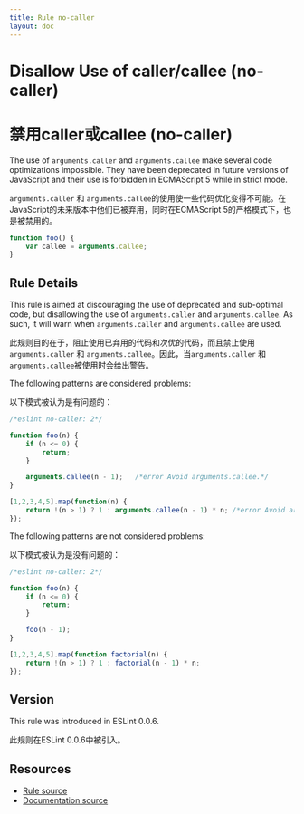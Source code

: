 ```yaml
---
title: Rule no-caller
layout: doc
---
```

<!-- Note: No pull requests accepted for this file. See README.md in the root directory for details. -->
# Disallow Use of caller/callee (no-caller)

# 禁用caller或callee (no-caller)

The use of `arguments.caller` and `arguments.callee` make several code optimizations impossible. They have been deprecated in future versions of JavaScript and their use is forbidden in ECMAScript 5 while in strict mode.

`arguments.caller` 和 `arguments.callee`的使用使一些代码优化变得不可能。在JavaScript的未来版本中他们已被弃用，同时在ECMAScript 5的严格模式下，也是被禁用的。


```js
function foo() {
    var callee = arguments.callee;
}
```

## Rule Details

This rule is aimed at discouraging the use of deprecated and sub-optimal code, but disallowing the use of `arguments.caller` and `arguments.callee`. As such, it will warn when `arguments.caller` and `arguments.callee` are used.

此规则目的在于，阻止使用已弃用的代码和次优的代码，而且禁止使用`arguments.caller` 和 `arguments.callee`。因此，当`arguments.caller` 和 `arguments.callee`被使用时会给出警告。

The following patterns are considered problems:

以下模式被认为是有问题的：

```js
/*eslint no-caller: 2*/

function foo(n) {
    if (n <= 0) {
        return;
    }

    arguments.callee(n - 1);   /*error Avoid arguments.callee.*/
}

[1,2,3,4,5].map(function(n) {
    return !(n > 1) ? 1 : arguments.callee(n - 1) * n; /*error Avoid arguments.callee.*/
});
```

The following patterns are not considered problems:

以下模式被认为是没有问题的：

```js
/*eslint no-caller: 2*/

function foo(n) {
    if (n <= 0) {
        return;
    }

    foo(n - 1);
}

[1,2,3,4,5].map(function factorial(n) {
    return !(n > 1) ? 1 : factorial(n - 1) * n;
});
```

## Version

This rule was introduced in ESLint 0.0.6.

此规则在ESLint 0.0.6中被引入。

## Resources

* [Rule source](https://github.com/eslint/eslint/tree/master/lib/rules/no-caller.js)
* [Documentation source](https://github.com/eslint/eslint/tree/master/docs/rules/no-caller.md)
